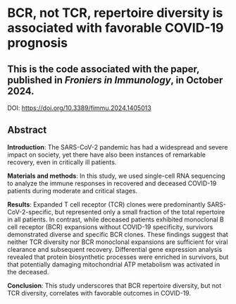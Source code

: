 # BCR, not TCR, repertoire diversity is associated with favorable COVID-19 prognosis

## This is the code associated with the paper, published in *Froniers in Immunology*, in October 2024.

DOI: https://doi.org/10.3389/fimmu.2024.1405013

## Abstract

**Introduction**: The SARS-CoV-2 pandemic has had a widespread and severe impact on society, yet there have also been instances of remarkable recovery, even in critically ill patients.

**Materials and methods**: In this study, we used single-cell RNA sequencing to analyze the immune responses in recovered and deceased COVID-19 patients during moderate and critical stages.

**Results**: Expanded T cell receptor (TCR) clones were predominantly SARS-CoV-2-specific, but represented only a small fraction of the total repertoire in all patients. In contrast, while deceased patients exhibited monoclonal B cell receptor (BCR) expansions without COVID-19 specificity, survivors demonstrated diverse and specific BCR clones. These findings suggest that neither TCR diversity nor BCR monoclonal expansions are sufficient for viral clearance and subsequent recovery. Differential gene expression analysis revealed that protein biosynthetic processes were enriched in survivors, but that potentially damaging mitochondrial ATP metabolism was activated in the deceased.

**Conclusion**: This study underscores that BCR repertoire diversity, but not TCR diversity, correlates with favorable outcomes in COVID-19.
